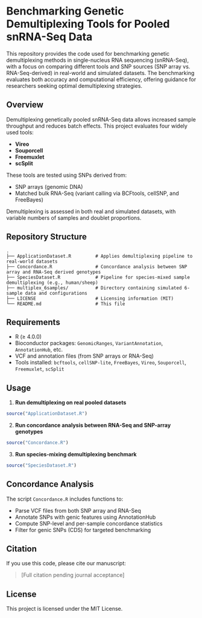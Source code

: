 # Benchmarking Genetic Demultiplexing Tools for Pooled snRNA-Seq Data

This repository provides the code used for benchmarking genetic demultiplexing methods in single-nucleus RNA sequencing (snRNA-Seq), with a focus on comparing different tools and SNP sources (SNP array vs. RNA-Seq-derived) in real-world and simulated datasets. The benchmarking evaluates both accuracy and computational efficiency, offering guidance for researchers seeking optimal demultiplexing strategies.

## Overview

Demultiplexing genetically pooled snRNA-Seq data allows increased sample throughput and reduces batch effects. This project evaluates four widely used tools:

- **Vireo**
- **Souporcell**
- **Freemuxlet**
- **scSplit**

These tools are tested using SNPs derived from:

- SNP arrays (genomic DNA)
- Matched bulk RNA-Seq (variant calling via BCFtools, cellSNP, and FreeBayes)

Demultiplexing is assessed in both real and simulated datasets, with variable numbers of samples and doublet proportions.

## Repository Structure

```
.
├── ApplicationDataset.R         # Applies demultiplexing pipeline to real-world datasets
├── Concordance.R                # Concordance analysis between SNP array and RNA-Seq derived genotypes
├── SpeciesDataset.R             # Pipeline for species-mixed sample demultiplexing (e.g., human/sheep)
├── multiplex_6samples/          # Directory containing simulated 6-sample data and configurations
├── LICENSE                      # Licensing information (MIT)
└── README.md                    # This file
```

## Requirements

- R (≥ 4.0.0)
- Bioconductor packages: `GenomicRanges`, `VariantAnnotation`, `AnnotationHub`, etc.
- VCF and annotation files (from SNP arrays or RNA-Seq)
- Tools installed: `bcftools`, `cellSNP-lite`, `FreeBayes`, `Vireo`, `Souporcell`, `Freemuxlet`, `scSplit`

## Usage

1. **Run demultiplexing on real pooled datasets**
```r
source("ApplicationDataset.R")
```

2. **Run concordance analysis between RNA-Seq and SNP-array genotypes**
```r
source("Concordance.R")
```

3. **Run species-mixing demultiplexing benchmark**
```r
source("SpeciesDataset.R")
```

## Concordance Analysis

The script `Concordance.R` includes functions to:
- Parse VCF files from both SNP array and RNA-Seq
- Annotate SNPs with genic features using AnnotationHub
- Compute SNP-level and per-sample concordance statistics
- Filter for genic SNPs (CDS) for targeted benchmarking

## Citation
If you use this code, please cite our manuscript:

> [Full citation pending journal acceptance]

## License
This project is licensed under the MIT License.
